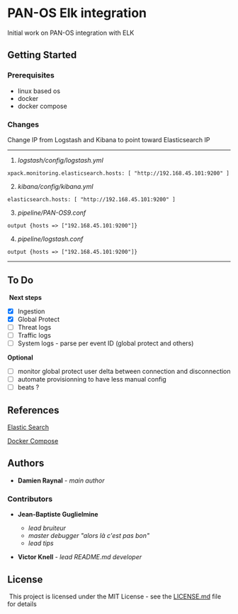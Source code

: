# PAN-OS Elk integration

Initial work on PAN-OS integration with ELK

## Getting Started

### Prerequisites

- linux based os
- docker
- docker compose

### Changes

Change IP from Logstash and Kibana to point toward Elasticsearch IP

---
1. *logstash/config/logstash.yml*
```
xpack.monitoring.elasticsearch.hosts: [ "http://192.168.45.101:9200" ]
```

2. *kibana/config/kibana.yml*
```
elasticsearch.hosts: [ "http://192.168.45.101:9200" ]
```

3. *pipeline/PAN-OS9.conf*
```
output {hosts => ["192.168.45.101:9200"]}
```

4. *pipeline/logstash.conf*
```
output {hosts => ["192.168.45.101:9200"]}
```
---

## To Do
​
**Next steps**
- [x] Ingestion
- [x] Global Protect
- [ ] Threat logs
- [ ] Traffic logs
- [ ] System logs - parse per event ID (global protect and others)
​

**Optional**
- [ ] monitor global protect user delta between connection and disconnection
- [ ] automate provisionning to have less manual config
- [ ] beats ?

## References

[Elastic Search](https://www.elastic.co/guide/en/kibana/current/saved-objects-api-import.html)

[Docker Compose](docs.docker.com/compose/compose-file)

## Authors
* **Damien Raynal** - *main author*

### Contributors 

* **Jean-Baptiste Guglielmine**
	* *lead bruiteur*
	* *master debugger "alors là c'est pas bon"*
	* *lead tips*

* **Victor Knell** - *lead README.md developer*

## License
​
This project is licensed under the MIT License - see the [LICENSE.md](https://github.com/damray/panelk/blob/master/LICENSE.md) file for details